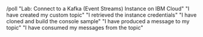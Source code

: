 /poll "Lab: Connect to a Kafka (Event Streams) Instance on IBM Cloud" "I have created my custom topic" "I retrieved the instance credentials" "I have cloned and build the console sample" "I have produced a message to my topic" "I have consumed my messages from the topic"
